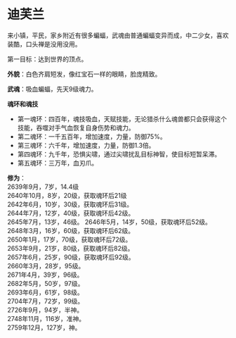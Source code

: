 # 迪芙兰

来小镇，平民，家乡附近有很多蝙蝠，武魂由普通蝙蝠变异而成，中二少女，喜欢装酷，口头禅是没用没用。

第一目标：达到世界的顶点。

**外貌**：白色齐肩短发，像红宝石一样的眼睛，脸庞精致。

**武魂**：吸血蝙蝠，先天9级魂力。

**魂环和魂技**
* 第一魂环：四百年，魂技吸血，天赋技能，无论猎杀什么魂兽都只会获得这个技能，吞噬对手气血恢复自身伤势和魂力。
* 第二魂环：一千五百年，增加速度，力量，防御75%。
* 第三魂环：六千年，增加速度，力量，防御1.3倍。
* 第四魂环：九千年，恐惧尖啸，通过尖啸扰乱目标神智，使目标短暂呆滞。
* 第五魂环：三万年，血刃爪。

**修为**：<br>
2639年9月，7岁，14.4级<br>
2640年10月，8岁，20级，获取魂环后21级<br>
2642年6月，10岁，30级，获取魂环后31级。<br>
2644年7月，12岁，40级，获取魂环后42级。<br>
2645年7月，13岁，46级。
2646年5月，14岁，50级，获取魂环后52级。<br>
2648年3月，16岁，60级，获取魂环后62级。<br>
2650年1月，17岁，70级，获取魂环后72级。<br>
2653年9月，21岁，80级，获取魂环后82级。<br>
2657年6月，25岁，90级，获取魂环后92级。<br>
2660年3月，28岁，95级。<br>
2671年4月，39岁，96级。<br>
2682年5月，50岁，97级。<br>
2693年6月，61岁，98级。<br>
2704年7月，72岁，99级。<br>
2726年9月，94岁，半神。<br>
2748年11月，116岁，准神。<br>
2759年12月，127岁，神。